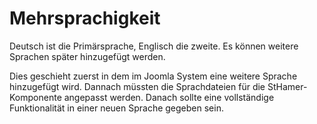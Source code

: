 # Mehrsprachigkeit

Deutsch ist die Primärsprache, Englisch die zweite. Es können weitere Sprachen später hinzugefügt werden.

Dies geschieht zuerst in dem im Joomla System eine weitere Sprache hinzugefügt wird. Dannach müssten die Sprachdateien für die StHamer-Komponente angepasst werden.
Danach sollte eine vollständige Funktionalität in einer neuen Sprache gegeben sein.